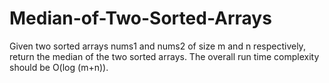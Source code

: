 # Median-of-Two-Sorted-Arrays
Given two sorted arrays nums1 and nums2 of size m and n respectively, return the median of the two sorted arrays.  The overall run time complexity should be O(log (m+n)).
